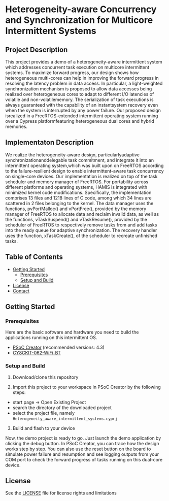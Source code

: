 # **H**eterogeneity-**a**ware Concurrency and Synchronization for **M**ulticore **I**ntermittent **S**ystems

<!-- ABOUT THE PROJECT -->
## Project Description

This project provides a demo of a heterogeneity-aware intermittent system which addresses concurrent task execution on multicore intermittent systems. To maximize forward progress, our design shows how heterogeneous multi-cores can help in improving the forward progress in resolving the latency problem in data access. In particular, a light-weighted synchronization mechanism is proposed to allow data accesses being realized over heterogeneous cores to adapt to different I/O latencies of volatile and non-volatilememory. The serialization of task executions is always guaranteed with the capability of an instantsystem recovery even when the system is interrupted by any power failure. Our proposed design isrealized in a FreeRTOS-extended intermittent operating system running over a Cypress platformfeaturing heterogeneous dual cores and hybrid memories.

## Implementaton Description
We realize the heterogeneity-aware design, particularlyadaptive synchronizationanddelegable task commitment, and integrate it into an intermittent operating system,which was built upon on FreeRTOS according to the failure-resilient design to enable intermittent-aware task concurrency on single-core devices. 
Our implementation is realized on top of the task scheduler and memory manager of FreeRTOS. For portability across different platforms and operating systems, HAMIS is integrated with minimized kernel code modifications. Specifically, the implementation comprises 13 files and 1218 lines of C code, among which 34 lines are scattered in 2 files belonging to the kernel.
The data manager uses the functions, pvPortMalloc() and vPortFree(), provided by the memory manager of FreeRTOS to allocate data and reclaim invalid data, as well as the functions, vTaskSuspend() and vTaskResume(), provided by the scheduler of FreeRTOS to respectively remove tasks from and add tasks into the ready queue for adaptive synchronization. The recovery handler uses the function, xTaskCreate(), of the scheduler to recreate unfinished tasks.

<!-- TABLE OF CONTENTS -->
## Table of Contents
* [Getting Started](#getting-started)
  * [Prerequisites](#prerequisites)
  * [Setup and Build](#setup-and-build)
* [License](#license)
* [Contact](#contact)
<!--* [Contributing](#contributing)-->
<!-- GETTING STARTED -->
## Getting Started

### Prerequisites

Here are the basic software and hardware you need to build the applications running on this intermittent OS. 

* [PSoC Creator](https://www.cypress.com/products/psoc-creator-integrated-design-environment-ide "link") (recommended versions: 4.3)
* [CY8CKIT-062-WiFi-BT](https://www.cypress.com/documentation/development-kitsboards/psoc-6-wifi-bt-pioneer-kit-cy8ckit-062-wifi-bt "link")

### Setup and Build

1. Download/clone this repository

2. Import this project to your workspace in PSoC Creator by the following steps:
  * start page -> Open Existing Project
  * search the directory of the downloaded project
  * select the project file, namely ``Heterogeneity_aware_intermittent_systems.cyprj``
  
3. Build and flash to your device

Now, the demo project is ready to go. Just launch the demo application by clicking the debug button. In PSoC Creator, you can trace how the design works step by step. You can also use the reset button on the board to simulate power failure and resumption and see logging outputs from your COM port to check the forward progress of tasks running on this dual-core device. 

## License

See the [LICENSE](https://github.com/meenchen/HAMIS_DEMO/blob/master/LICENSE) file for license rights and limitations
